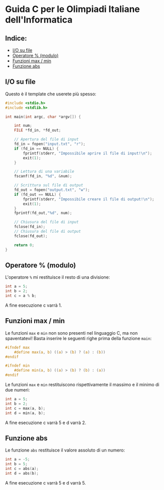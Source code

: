 # Guida C per le Olimpiadi Italiane dell'Informatica

## Indice:
* [I/O su file](#I/O-su-file)
* [Operatore % (modulo)](#operatore-%-(modulo))
* [Funzioni max / min](#funzioni-max/min)
* [Funzione abs](#funzione-abs)

## I/O su file
Questo è il template che userete più spesso:

```c
#include <stdio.h>
#include <stdlib.h>

int main(int argc, char *argv[]) {

    int num;
    FILE *fd_in, *fd_out;

    // Apertura del file di input
    fd_in = fopen("input.txt", "r");
    if (fd_in == NULL) {
        fprintf(stderr, "Impossibile aprire il file di input!\n");
        exit(1);
    }

    // Lettura di una variabile
    fscanf(fd_in, "%d", &num);

    // Scrittura sul file di output
    fd_out = fopen("output.txt", "w");
    if (fd_out == NULL) {
        fprintf(stderr, "Impossibile creare il file di output!\n");
        exit(1);
    }
    fprintf(fd_out,"%d", num);

    // Chiusura del file di input
    fclose(fd_in);
    // Chiusura del file di output
    fclose(fd_out);

    return 0;
}
```

## Operatore % (modulo)
L'operatore ```%``` mi restituisce il resto di una divisione:
```c
int a = 5;
int b = 2;
int c = a % b;
```
A fine esecuzione c varrà 1.

## Funzioni max / min
Le funzioni ```max``` e ```min``` non sono presenti nel linguaggio C, ma non spaventatevi! Basta inserire le seguenti righe
prima della funzione ```main```:
```c
#ifndef max
    #define max(a, b) ((a) > (b) ? (a) : (b))
#endif

#ifndef min
    #define min(a, b) ((a) > (b) ? (b) : (a))
#endif
```
Le funzioni ```max``` e ```min``` restituiscono rispettivamente il massimo e il minimo di due numeri:
```c
int a = 5;
int b = 2;
int c = max(a, b);
int d = min(a, b);
```
A fine esecuzione c varrà 5 e d varrà 2.

## Funzione abs
Le funzione ```abs``` restituisce il valore assoluto di un numero:
```cpp
int a = -5;
int b = 5;
int c = abs(a); 
int d = abs(b); 
```
A fine esecuzione c varrà 5 e d varrà 5.
